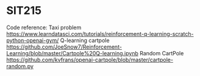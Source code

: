 # SIT215

Code reference: 
Taxi problem
https://www.learndatasci.com/tutorials/reinforcement-q-learning-scratch-python-openai-gym/
Q-learning cartpole
https://github.com/JoeSnow7/Reinforcement-Learning/blob/master/Cartpole%20Q-learning.ipynb
Random CartPole
https://github.com/kvfrans/openai-cartpole/blob/master/cartpole-random.py
